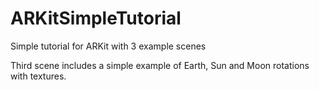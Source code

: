 # ARKitSimpleTutorial
Simple tutorial for ARKit with 3 example scenes

Third scene includes a simple example of Earth, Sun and Moon rotations with textures.
